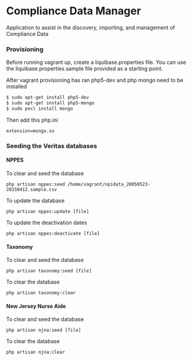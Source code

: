 # Compliance Data Manager
Application to assist in the discovery, importing, and management of Compliance Data

### Provisioning
Before running vagrant up, create a liquibase.properties file. You can use the liquibase.properties.sample file provided
as a starting point.

After vagrant provisioning has ran php5-dev and php mongo need to be installed
```sh
$ sudo apt-get install php5-dev
$ sudo apt-get install php5-mongo
$ sudo pecl install mongo
```
Then add this php.ini

```
extension=mongo.so
```

### Seeding the Veritas databases

#### NPPES
To clear and seed the database
```
php artisan nppes:seed /home/vagrant/npidata_20050523-20150412.sample.csv
```
To update the database
```
php artisan nppes:update [file]
```
To update the deactivation dates
```
php artisan nppes:deactivate [file]
```

#### Taxonomy
To clear and seed the database
```
php artisan taxonomy:seed [file]
```
To clear the database
```
php artisan taxonomy:clear
```

#### New Jersey Nurse Aide
To clear and seed the database
```
php artisan njna:seed [file]
```
To clear the database
```
php artisan njna:clear
```